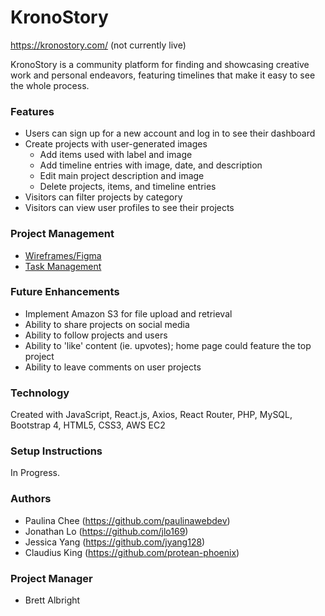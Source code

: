 # KronoStory

https://kronostory.com/ (not currently live)

KronoStory is a community platform for finding and showcasing creative work and personal endeavors, featuring timelines that make it easy to see the whole process. 

### Features
- Users can sign up for a new account and log in to see their dashboard
- Create projects with user-generated images
    - Add items used with label and image
    - Add timeline entries with image, date, and description
    - Edit main project description and image
    - Delete projects, items, and timeline entries
- Visitors can filter projects by category
- Visitors can view user profiles to see their projects

### Project Management
- [Wireframes/Figma](https://www.figma.com/file/fw8ogUefUw1fv32UNSrHSaMU/Final-Project-Build-Sharing-Social-Media?node-id=0%3A1)
- [Task Management](https://www.meistertask.com/app/project/pZkCyVP3/progress-tracker)

### Future Enhancements
- Implement Amazon S3 for file upload and retrieval
- Ability to share projects on social media
- Ability to follow projects and users
- Ability to 'like' content (ie. upvotes); home page could feature the top project
- Ability to leave comments on user projects

### Technology

Created with JavaScript, React.js, Axios, React Router, PHP, MySQL, Bootstrap 4, HTML5, CSS3, AWS EC2

### Setup Instructions

In Progress.

### Authors 
- Paulina Chee (https://github.com/paulinawebdev)
- Jonathan Lo (https://github.com/jlo169)
- Jessica Yang (https://github.com/jyang128)
- Claudius King (https://github.com/protean-phoenix)

### Project Manager
- Brett Albright
